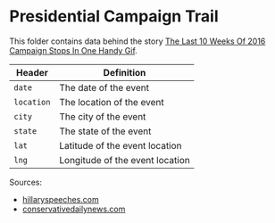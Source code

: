 # Presidential Campaign Trail

This folder contains data behind the story [The Last 10 Weeks Of 2016 Campaign Stops In One Handy Gif](http://fivethirtyeight.com/features/the-last-10-weeks-of-2016-campaign-stops-in-one-handy-gif/).

Header | Definition
---|---------
`date` | The date of the event
`location` | The location of the event
`city` | The city of the event
`state` | The state of the event
`lat` | Latitude of the event location
`lng` | Longitude of the event location

Sources:
* [hillaryspeeches.com](https://hillaryspeeches.com/)
* [conservativedailynews.com](http://www.conservativedailynews.com/)
